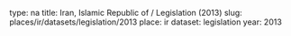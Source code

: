 type: na
title: Iran, Islamic Republic of / Legislation (2013)
slug: places/ir/datasets/legislation/2013
place: ir
dataset: legislation
year: 2013
